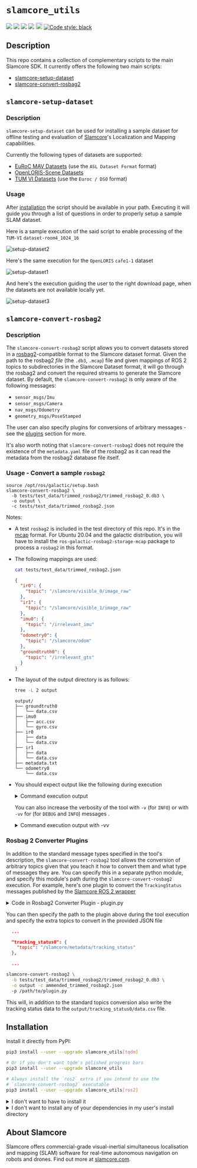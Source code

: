 # `slamcore_utils`

<a href="https://github.com/slamcore/slamcore_utils/actions" alt="CI">
<img src="https://github.com/slamcore/slamcore_utils/actions/workflows/ci.yml/badge.svg" /></a>

<a href="https://github.com/slamcore/slamcore_utils/blob/master/LICENSE.md" alt="LICENSE">
<img src="https://img.shields.io/github/license/slamcore/slamcore_utils.svg" /></a>
<a href="https://pypi.org/project/slamcore_utils/" alt="pypi">
<img src="https://img.shields.io/pypi/pyversions/slamcore_utils.svg" /></a>
<a href="https://github.com/slamcore/slamcore_utils/actions" alt="lint">
<img src="https://img.shields.io/badge/checks-mypy%2C%20pyright-brightgreen" /></a>
<a href="https://badge.fury.io/py/slamcore_utils">
<img src="https://badge.fury.io/py/slamcore-utils.svg" alt="PyPI version" height="18"></a>
<!-- <a href="https://pepy.tech/project/slamcore_utils"> -->
<!-- <img alt="Downloads" src="https://pepy.tech/badge/slamcore_utils"></a> -->
<a href="https://github.com/psf/black">
<img alt="Code style: black" src="https://img.shields.io/badge/code%20style-black-000000.svg"></a>

## Description

<!-- Change this when we add more scripts -->

This repo contains a collection of complementary scripts to the main Slamcore
SDK. It currently offers the following two main scripts:

- [slamcore-setup-dataset](#slamcore-setup-dataset)
- [slamcore-convert-rosbag2](#slamcore-convert-rosbag2)

## `slamcore-setup-dataset`

### Description

`slamcore-setup-dataset` can be used for installing a sample dataset for
offline testing and evaluation of [Slamcore][slamcore]'s Localization and
Mapping capabilities.

Currently the following types of datasets are supported:

- [EuRoC MAV Datasets](https://projects.asl.ethz.ch/datasets/doku.php?id=kmavvisualinertialdatasets) (use the `ASL Dataset Format` format)
- [OpenLORIS-Scene Datasets](https://lifelong-robotic-vision.github.io/dataset/scene)
- [TUM VI Datasets](https://vision.in.tum.de/data/datasets/visual-inertial-dataset) (use the `Euroc / DSO` format)

### Usage

After [installation](#installation) the script should be available in your path.
Executing it will guide you through a list of questions in order to properly
setup a sample SLAM dataset.

Here is a sample execution of the said script to enable processing of the `TUM-VI`
`dataset-room4_1024_16`

![setup-dataset2](https://github.com/slamcore/slamcore_utils/raw/master/share/images/slamcore-setup-dataset2.gif)

Here's the same execution for the `OpenLORIS` `cafe1-1` dataset

![setup-dataset1](https://github.com/slamcore/slamcore_utils/raw/master/share/images/slamcore-setup-dataset1.gif)

And here's the execution guiding the user to the right download page, when
the datasets are not available locally yet.

![setup-dataset3](https://github.com/slamcore/slamcore_utils/raw/master/share/images/slamcore-setup-dataset3.gif)

## `slamcore-convert-rosbag2`

### Description

The `slamcore-convert-rosbag2` script allows you to convert datasets stored in
a [rosbag2](https://github.com/ros2/rosbag2)-compatible format to the Slamcore
dataset format. Given the path to the rosbag2 _file_ (the `.db3`, `.mcap`) file
and given mappings of ROS 2 topics to subdirectories in the Slamcore Dataset
format, it will go through the rosbag2 and convert the required streams to
generate the Slamcore dataset. By default, the `slamcore-convert-rosbag2` is
only aware of the following messages:

- `sensor_msgs/Imu`
- `sensor_msgs/Camera`
- `nav_msgs/Odometry`
- `geometry_msgs/PoseStamped`

The user can also specify plugins for conversions of arbitrary messages - see
the [plugins](#rosbag2-converter-plugins) section for more.

It's also worth noting that `slamcore-convert-rosbag2` does not require the
existence of the `metadata.yaml` file of the rosbag2 as it can read the metadata
from the rosbag2 database file itself.

### Usage - Convert a sample `rosbag2`

```
source /opt/ros/galactic/setup.bash
slamcore-convert-rosbag2 \
  -b tests/test_data/trimmed_rosbag2/trimmed_rosbag2_0.db3 \
  -o output \
  -c tests/test_data/trimmed_rosbag2.json
```

Notes:

- A test `rosbag2` is included in the test directory of this repo. It's in the
  [mcap](https://mcap.dev/getting-started/ros-2.html) format. For Ubuntu 20.04
  and the galactic distribution, you will have to install the
  `ros-galactic-rosbag2-storage-mcap` package to process a `rosbag2` in this
  format.
- The following mappings are used:

  ```sh
  cat tests/test_data/trimmed_rosbag2.json
  ```

  ```json
  {
    "ir0": {
      "topic": "/slamcore/visible_0/image_raw"
    },
    "ir1": {
      "topic": "/slamcore/visible_1/image_raw"
    },
    "imu0": {
      "topic": "/irrelevant_imu"
    },
    "odometry0": {
      "topic": "/slamcore/odom"
    },
    "groundtruth0": {
      "topic": "/irrelevant_gts"
    }
  }
  ```

- The layout of the output directory is as follows:

  ```sh
  tree -L 2 output
  ```

  ```text
  output/
  ├── groundtruth0
  │   └── data.csv
  ├── imu0
  │   ├── acc.csv
  │   └── gyro.csv
  ├── ir0
  │   ├── data
  │   └── data.csv
  ├── ir1
  │   ├── data
  │   └── data.csv
  ├── metadata.txt
  └── odometry0
      └── data.csv
  ```

- You should expect output like the following during execution
  <details>
    <summary>Command execution output</summary>

  ```text
  13:25:24 | WARNING  -  Output path already exists. Overwriting it...
  13:25:24 | WARNING  -

  Configuration:
  ===============

    - Input bag file            : tests/test_data/trimmed_rosbag2/trimmed_rosbag2_0.db3
    - Storage                   : sqlite3
    - Output directory          : output
    - Converter plugins 0       : None
    - Overwrite output directory: True



  INFO | 1685528724.276752680 | rosbag2_storage | Opened database 'tests/test_data/trimmed_rosbag2/trimmed_rosbag2_0.db3' for READ_ONLY.
  INFO | 1685528724.360516990 | rosbag2_storage | Opened database 'tests/test_data/trimmed_rosbag2/trimmed_rosbag2_0.db3' for READ_ONLY.
  13:25:24 | WARNING  -  Finished converting tests/test_data/trimmed_rosbag2/trimmed_rosbag2_0.db3 -> output .
  ```

  </details>

  You can also increase the verbosity of the tool with `-v` (for `INFO`) or with
  `-vv` for (for `DEBUG` and `INFO`) messages .

  <details>
    <summary>Command execution output with -vv</summary>

  ```text
  13:26:01 | INFO     -  Determined storage type sqlite3 from file extension .db3
  13:26:01 | WARNING  -  Output path already exists. Overwriting it...
  13:26:01 | WARNING  -

  Configuration:
  ===============

    - Input bag file            : tests/test_data/trimmed_rosbag2/trimmed_rosbag2_0.db3
    - Storage                   : sqlite3
    - Output directory          : output
    - Converter plugins 0       : None
    - Overwrite output directory: True



  INFO | 1685528761.113749019 | rosbag2_storage | Opened database 'tests/test_data/trimmed_rosbag2/trimmed_rosbag2_0.db3' for READ_ONLY.
  INFO | 1685528761.195022167 | rosbag2_storage | Opened database 'tests/test_data/trimmed_rosbag2/trimmed_rosbag2_0.db3' for READ_ONLY.
  13:26:01 | DEBUG    -  Rosbag metadata:


  Files:             tests/test_data/trimmed_rosbag2/trimmed_rosbag2_0.db3
  Bag size:          36.4 MiB
  Storage id:        sqlite3
  Duration:          16.350s
  Start:             May 31 2023 10:55:05.54 (1685519705.54)
  End:               May 31 2023 10:55:21.404 (1685519721.404)
  Messages:          94576
  Topic information: Topic: /irrelevant_gts | Type: geometry_msgs/msg/PoseStamped | Count: 490 | Serialization Format: cdr
                    Topic: /irrelevant_imu | Type: sensor_msgs/msg/Imu | Count: 817 | Serialization Format: cdr
                    Topic: /slamcore/accel | Type: sensor_msgs/msg/Imu | Count: 34530 | Serialization Format: cdr
                    Topic: /slamcore/gyro | Type: sensor_msgs/msg/Imu | Count: 34530 | Serialization Format: cdr
                    Topic: /slamcore/metadata/distance_travelled | Type: std_msgs/msg/Float64 | Count: 3453 | Serialization Format: cdr
                    Topic: /slamcore/metadata/num_features | Type: std_msgs/msg/Int64 | Count: 3453 | Serialization Format: cdr
                    Topic: /slamcore/metadata/slam_event | Type: slamcore_msgs/msg/SLAMEvent | Count: 3 | Serialization Format: cdr
                    Topic: /slamcore/metadata/tracked_features | Type: std_msgs/msg/Int64 | Count: 6906 | Serialization Format: cdr
                    Topic: /slamcore/metadata/tracking_status | Type: slamcore_msgs/msg/TrackingStatus | Count: 3454 | Serialization Format: cdr
                    Topic: /slamcore/odom | Type: nav_msgs/msg/Odometry | Count: 3453 | Serialization Format: cdr
                    Topic: /slamcore/pose | Type: geometry_msgs/msg/PoseStamped | Count: 3453 | Serialization Format: cdr
                    Topic: /slamcore/visible_0/camera_info | Type: sensor_msgs/msg/CameraInfo | Count: 7 | Serialization Format: cdr
                    Topic: /slamcore/visible_0/image_raw | Type: sensor_msgs/msg/Image | Count: 11 | Serialization Format: cdr
                    Topic: /slamcore/visible_1/camera_info | Type: sensor_msgs/msg/CameraInfo | Count: 8 | Serialization Format: cdr
                    Topic: /slamcore/visible_1/image_raw | Type: sensor_msgs/msg/Image | Count: 8 | Serialization Format: cdr

  13:26:01 | INFO     -  Validating input config file and contents of rosbag...
  13:26:01 | DEBUG    -  Mapping Infrared        - /slamcore/visible_0/image_raw -> ir0...
  13:26:01 | DEBUG    -  Mapping Infrared        - /slamcore/visible_1/image_raw -> ir1...
  13:26:01 | DEBUG    -  Mapping Imu             - /irrelevant_imu -> imu0...
  13:26:01 | DEBUG    -  Mapping Odometry        - /slamcore/odom -> odometry0...
  13:26:01 | DEBUG    -  Mapping GroundTruth     - /irrelevant_gts -> groundtruth0...
  13:26:01 | INFO     -  Consuming rosbag...
  13:26:01 | INFO     -  Consumed rosbag.
  13:26:01 | INFO     -  Flushing pending data...
  13:26:01 | INFO     -  Flushed pending data.
  13:26:01 | WARNING  -  Finished converting tests/test_data/trimmed_rosbag2/trimmed_rosbag2_0.db3 -> output .
  ```

  </details>

### Rosbag 2 Converter Plugins

In addition to the standard message types specified in the tool's description,
the `slamcore-convert-rosbag2` tool allows the conversion of arbitrary topics
given that you teach it how to convert them and what type of messages they are.
You can specify this in a separate python module, and specify this module's
path during the `slamcore-convert-rosbag2` execution. For example, here's one
plugin to convert the `TrackingStatus` messages published by the [Slamcore ROS 2
wrapper](https://docs.slamcore.com/release_23.01/ros2-wrapper.html)

<details>
  <summary>Code in Rosbag2 Converter Plugin - plugin.py</summary>

```python
from slamcore_utils import DatasetSubdirWriter, MeasurementType
from slamcore_utils.ros2 import Ros2ConverterPlugin

class TrackingStatusWriter(DatasetSubdirWriter):
    def __init__(self, directory):
        super().__init__(directory=directory)

        self.ofs_tracking_status = (self.directory / "data.csv").open("w", newline="")
        self.csv_tracking_status = csv.writer(self.ofs_tracking_status, delimiter=",")
        self.csv_tracking_status.writerow(["tracking_status_val", "tracking_status_str"])

    def write(self, msg):
        if msg.data is TrackingStatus.NOT_INITIALISED:
            self.csv_tracking_status.writerow([msg.data, "NOT_INITIALISED"])
        elif msg.data is TrackingStatus.OK:
            self.csv_tracking_status.writerow([msg.data, "OK"])
        elif msg.data is TrackingStatus.LOST:
            self.csv_tracking_status.writerow([msg.data, "LOST"])
        else:
            logger.error(f"Unknown TrackingStatus {msg.data}")

    def teardown(self):
        self.ofs_tracking_status.close()

converter_plugins = [
    Ros2ConverterPlugin(
        writer_type=TrackingStatusWriter,
        measurement_type=MeasurementType(
            name="TrackingStatus", shortname="tracking_status", is_camera=False
        ),
        topic_type="slamcore_msgs/msg/TrackingStatus",
    ),
  ]
```

</details>

You can then specify the path to the plugin above during the tool execution and
specify the extra topics to convert in the provided JSON file

```json
  ...

  "tracking_status0": {
    "topic": "/slamcore/metadata/tracking_status"
  },

  ...
```

```sh
slamcore-convert-rosbag2 \
  -b tests/test_data/trimmed_rosbag2/trimmed_rosbag2_0.db3 \
  -o output -c ammended_trimmed_rosbag2.json
  -p /path/to/plugin.py
```

This will, in addition to the standard topics conversion also write the
tracking status data to the `output/tracking_status0/data.csv` file.

## Installation

Install it directly from PyPI:

```sh
pip3 install --user --upgrade slamcore_utils[tqdm]

# Or if you don't want tqdm's polished progress bars
pip3 install --user --upgrade slamcore_utils

# Always install the `ros2` extra if you intend to use the
# `slamcore-convert-rosbag2` executable
pip3 install --user --upgrade slamcore_utils[ros2]
```

<details>
  <summary>I don't want to have to install it</summary>

Make sure the project dependencies are installed:

```sh
pip3 install -r requirements.txt
```

Then adjust your `PYTHONPATH` variable and run accordingly:

```sh
git clone https://github.com/slamcore/slamcore_utils
cd slamcore_utils
export PYTHONPATH=$PYTHONPATH:$PWD
./slamcore_utils/scripts/setup_dataset.py
```

</details>

<details>
  <summary>I don't want to install any of your dependencies in my user's install directory</summary>

Consider using either [pipx](https://github.com/pypa/pipx) or
[poetry](https://github.com/python-poetry/poetry) to install this package and
its dependencies isolated in a virtual environment:

```sh
git clone https://github.com/slamcore/slamcore_utils
poetry install
poetry shell

# the executables should now be available in your $PATH
setup-dataset
```

</details>

## About Slamcore

Slamcore offers commercial-grade visual-inertial
simultaneous localisation and mapping (SLAM) software for real-time autonomous
navigation on robots and drones. Find out more at [slamcore.com][slamcore].

[slamcore]: https://www.slamcore.com/
